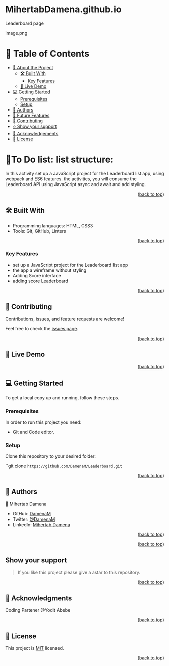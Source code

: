 # MihertabDamena.github.io
Leaderboard page
<!-- TABLE OF CONTENTS -->
image.png
# 📗 Table of Contents

- [📖 About the Project](#about-project)
  - [🛠 Built With](#built-with)
    - [Key Features](#key-features)
  - [🚀 Live Demo](#live-demo)
- [💻 Getting Started](#getting-started)
  - [Prerequisites](#prerequisites)
  - [Setup](#setup)
- [👥 Authors](#authors)
- [🔭 Future Features](#future-features)
- [🤝 Contributing](#contributing)
- [⭐️ Show your support](#support)
- [🙏 Acknowledgements](#acknowledgements)
- [📝 License](#license)

<!-- PROJECT DESCRIPTION -->

# 📖To Do list: list structure: <a name="about-project"></a>
In this activity  set up a JavaScript project for the Leaderboard list app, using webpack and ES6 features. the activities, 
you will consume the Leaderboard API using JavaScript async and await and add  styling.

<p align="right">(<a href="#readme-top">back to top</a>)</p>

<!-- BUILT WITH -->

## 🛠 Built With <a name="built-with"></a>

- Programming languages:   HTML, CSS3
- Tools:  Git, GitHub, Linters

<p align="right">(<a href="#readme-top">back to top</a>)</p>

<!-- Features -->


### Key Features <a name="key-features"></a>
- set up a JavaScript project for the Leaderboard list app
- the app  a wireframe without styling
- Adding  Score interface 
- adding score Leaderboard

<p align="right">(<a href="#readme-top">back to top</a>)</p>

<!-- CONTRIBUTING -->
## 🤝 Contributing <a name="contributing"></a>

Contributions, issues, and feature requests are welcome!

Feel free to check the [issues page](https://github.com/DamenaM/Leaderboard/issues).

<p align="right">(<a href="#readme-top">back to top</a>)</p>

<!-- LIVE DEMO -->
## 🚀 Live Demo <a name="live-demo"></a>


<p align="right">(<a href="#readme-top">back to top</a>)</p>

<!-- GETTING STARTED -->

## 💻 Getting Started <a name="getting-started"></a>

To get a local copy up and running, follow these steps.

### Prerequisites

In order to run this project you need:

- Git and Code editor.

### Setup

Clone this repository to your desired folder:

``git clone `https://github.com/DamenaM/Leaderboard.git`

<p align="right">(<a href="#readme-top">back to top</a>)</p>


<!-- AUTHORS -->

## 👥 Authors <a name="authors"></a>

👤 MIhertab Damena

- GitHub: [DamenaM](https://github.com/DamenaM)
- Twitter: [@DamenaM](https://twitter.com/DamenaM)
- LinkedIn: [Mihertab Damena](linkedin.com/in/DamenaM)

<p align="right">(<a href="#readme-top">back to top</a>)</p>



<!-- CONTRIBUTING -->


<p align="right">(<a href="#readme-top">back to top</a>)</p>


<!-- SUPPORT -->

## Show your support <a name="support"></a>

> If you like this project please give a astar  to this repository.

<p align="right">(<a href="#readme-top">back to top</a>)</p>

<!-- ACKNOWLEDGEMENTS -->

## 🙏 Acknowledgments <a name="acknowledgements"></a>

Coding Partener @Yodit Abebe 
<p align="right">(<a href="#readme-top">back to top</a>)</p>

<!-- LICENSE -->

## 📝 License <a name="license"></a>

This project is [MIT](./MIT.md) licensed.

<p align="right">(<a href="#readme-top">back to top</a>)</p>
